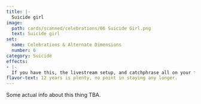```yaml
---
title: |-
  Suicide girl
image: 
  path: cards/scanned/celebrations/06 Suicide Girl.png
  text: Suicide girl
set:
  name: Celebrations & Alternate Dimensions
  number: 6
category: Suicide
effects: 
- |-
  If you have this, the livestream setup, and catchphrase all on your field, kill yourself (you lose)
flavor-text: 12 years is plenty, no point in staying any longer.
---
```

Some actual info about this thing TBA.
